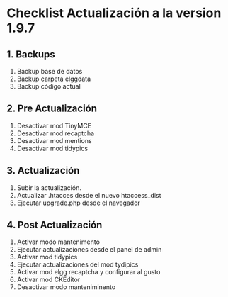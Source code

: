 # Checklist Actualización a la version 1.9.7

## 1. Backups
  1. Backup base de datos
  2. Backup carpeta elggdata
  3. Backup código actual

## 2. Pre Actualización
  1. Desactivar mod TinyMCE  
  2. Desactivar mod recaptcha
  3. Desactivar mod mentions
  4. Desactivar mod tidypics

## 3. Actualización
  1. Subir la actualización.
  2. Actualizar .htacces desde el nuevo htaccess_dist
  3. Ejecutar upgrade.php desde el navegador

## 4. Post Actualización
  1. Activar modo mantenimento
  2. Ejecutar actualizaciones desde el panel de admin
  3. Activar mod tidypics
  4. Ejecutar actualizaciones del mod tydipics
  5. Activar mod elgg recaptcha y configurar al gusto
  6. Activar mod CKEditor
  7. Desactivar modo manteniminento  

